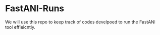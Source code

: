 # FastANI-Runs
We will use this repo to keep track of codes develpoed to run the FastANI tool effieicntly.
